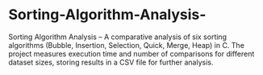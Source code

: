 # Sorting-Algorithm-Analysis-
Sorting Algorithm Analysis – A comparative analysis of six sorting algorithms (Bubble, Insertion, Selection, Quick, Merge, Heap) in C. The project measures execution time and number of comparisons for different dataset sizes, storing results in a CSV file for further analysis.
